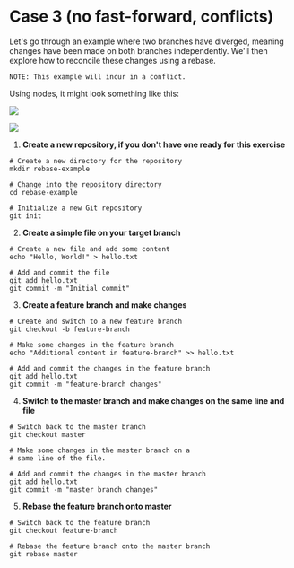 # Case 3 (no fast-forward, conflicts)

Let's go through an example where two branches have diverged, meaning changes have been made on both branches independently. We'll then explore how to reconcile these changes using a rebase.

`NOTE: This example will incur in a conflict.`

Using nodes, it might look something like this:

![](img/rebase_with_conflicts_1.png)


![](img/rebase_with_conflicts_2.png)

1. **Create a new repository, if you don't have one ready for this exercise**

```shell
# Create a new directory for the repository
mkdir rebase-example

# Change into the repository directory
cd rebase-example

# Initialize a new Git repository
git init
```

2. **Create a simple file on your target branch**

```shell
# Create a new file and add some content
echo "Hello, World!" > hello.txt

# Add and commit the file
git add hello.txt
git commit -m "Initial commit"
```

3. **Create a feature branch and make changes**

```shell
# Create and switch to a new feature branch
git checkout -b feature-branch

# Make some changes in the feature branch
echo "Additional content in feature-branch" >> hello.txt

# Add and commit the changes in the feature branch
git add hello.txt
git commit -m "feature-branch changes"
```

4. **Switch to the master branch and make changes on the same line and file**

```shell
# Switch back to the master branch
git checkout master

# Make some changes in the master branch on a 
# same line of the file.

# Add and commit the changes in the master branch
git add hello.txt
git commit -m "master branch changes"
```

5. **Rebase the feature branch onto master**

```shell
# Switch back to the feature branch
git checkout feature-branch

# Rebase the feature branch onto the master branch
git rebase master
```

